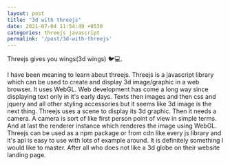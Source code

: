 ```yaml
---
layout: post
title: "3d with threejs"
date: 2021-07-04 11:54:49 +0530
categories: threejs javascript
permalink: '/post/3d-with-threejs'
---
```


Threejs gives you wings(3d wings) 🐦💻.

I have been meaning to learn about threejs. Threejs is a javascript library which can be used to create and display 3d image/graphic in a web browser. It uses WebGL. Web development has come a long way since displaying text only in it's early days. Texts then images and then css and jquery and all other styling accessories but it seems like 3d image is the next thing. Threejs uses a scene to display its 3d graphic. Then it needs a camera. A camera is sort of like first person point of view in simple terms. And at last the renderer instance which renderes the image using WebGL. Threejs can be used as a npm package or from cdn like every js library and it's api is easy to use with lots of example around. It is definitely something I would like to master. After all who does not like a 3d globe on their website landing page.